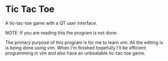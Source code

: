 # Tic Tac Toe
A tic-tac-toe game with a QT user interface.

NOTE: If you are reading this the program is not done.

The primary purpose of this program is for me to learn vim.  All the editing is
is being done using vim.  When I'm finished hopefully I'll be efficient programming
in vim and also have an unbeatable tic-tac-toe game.
